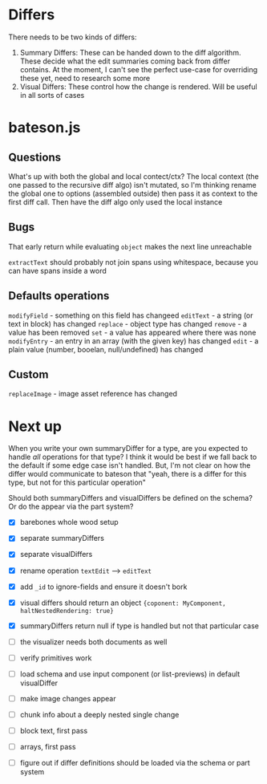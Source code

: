 # Differs

There needs to be two kinds of differs:
1. Summary Differs: These can be handed down to the diff algorithm. These decide what the edit summaries coming back from differ contains. At the moment, I can't see the perfect use-case for overriding these yet, need to research some more
2. Visual Differs: These control how the change is rendered. Will be useful in all sorts of cases

# bateson.js

## Questions

What's up with both the global and local contect/ctx? The local context (the one passed to the recursive diff algo) isn't mutated, so I'm thinking rename the global one to options (assembled outside) then pass it as context to the first diff call. Then have the diff algo only used the local instance

## Bugs

That early return while evaluating `object` makes the next line unreachable

`extractText` should probably not join spans using whitespace, because you can have spans inside a word


## Defaults operations

`modifyField` - something on this field has changeed
`editText` - a string (or text in block) has changed
`replace` - object type has changed
`remove` - a value has been removed
`set` - a value has appeared where there was none
`modifyEntry` - an entry in an array (with the given key) has changed
`edit` - a plain value (number, booelan, null/undefined) has changed

## Custom
`replaceImage` - image asset reference has changed



# Next up

When you write your own summaryDiffer for a type, are you expected to handle _all_ operations for that type? I think it would be best if we fall back to the default if some edge case isn't handled. But, I'm not clear on how the differ would communicate to bateson that "yeah, there is a differ for this type, but not for this particular operation"

Should both summaryDiffers and visualDiffers be defined on the schema? Or do the appear via the part system?

- [x] barebones whole wood setup
- [x] separate summaryDiffers
- [x] separate visualDiffers
- [x] rename operation `textEdit` --> `editText`
- [x] add `_id` to ignore-fields and ensure it doesn't bork
- [x] visual differs should return an object `{coponent: MyComponent, haltNestedRendering: true}`
- [x] summaryDiffers return null if type is handled but not that particular case
- [ ] the visualizer needs both documents as well
- [ ] verify primitives work
- [ ] load schema and use input component (or list-previews) in default visualDiffer
- [ ] make image changes appear
- [ ] chunk info about a deeply nested single change
- [ ] block text, first pass
- [ ] arrays, first pass
- [ ] figure out if differ definitions should be loaded via the schema or part system




